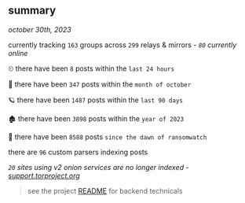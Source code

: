 
## summary
_october 30th, 2023_

currently tracking `163` groups across `299` relays & mirrors - _`80` currently online_

⏲ there have been `8` posts within the `last 24 hours`

🦈 there have been `347` posts within the `month of october`

🪐 there have been `1487` posts within the `last 90 days`

🏚 there have been `3898` posts within the `year of 2023`

🦕 there have been `8588` posts `since the dawn of ransomwatch`

there are `96` custom parsers indexing posts

_`20` sites using v2 onion services are no longer indexed - [support.torproject.org](https://support.torproject.org/onionservices/v2-deprecation/)_

> see the project [README](https://github.com/joshhighet/ransomwatch#ransomwatch--) for backend technicals
